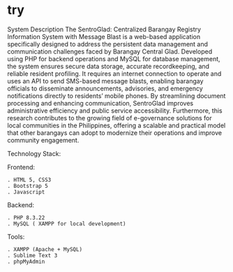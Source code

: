 # try

System Description
The SentroGlad: Centralized Barangay Registry Information System with Message Blast is a web-based application specifically designed to address the persistent data management and communication challenges faced by Barangay Central Glad. Developed using PHP for backend operations and MySQL for database management, the system ensures secure data storage, accurate recordkeeping, and reliable resident profiling. It requires an internet connection to operate and uses an API to send SMS-based message blasts, enabling barangay officials to disseminate announcements, advisories, and emergency notifications directly to residents’ mobile phones. By streamlining document processing and enhancing communication, SentroGlad improves administrative efficiency and public service accessibility. Furthermore, this research contributes to the growing field of e-governance solutions for local communities in the Philippines, offering a scalable and practical model that other barangays can adopt to modernize their operations and improve community engagement.

Technology Stack:

Frontend:

    . HTML 5, CSS3
    . Bootstrap 5
    . Javascript
Backend:

    . PHP 8.3.22
    . MySQL ( XAMPP for local development)
Tools:

    . XAMPP (Apache + MySQL)
    . Sublime Text 3
    . phpMyAdmin

